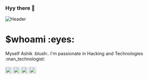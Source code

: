 ### Hyy there 👋

![Header](https://pa1.narvii.com/6336/6c38391afcbb374261f50d8b9ae498de31696b70_hq.gif)

<h1>$whoami :eyes:</h1>
Myself Ashik :blush:. I'm passionate in Hacking and Technologies :man_technologist:

<br />
<br />

<a href="https://twitter.com/ashikkunjumon3">
  <img align="left" alt="ashikkunjumon| Twitter" width="22px" src="https://cdn.jsdelivr.net/npm/simple-icons@v3/icons/twitter.svg" />
</a>
<a href="https://www.linkedin.com/in/ashikkunjumon/">
  <img align="left" alt="Linkedin" width="22px" src="https://cdn.jsdelivr.net/npm/simple-icons@v3/icons/linkedin.svg" />
</a>
<a href="https://www.instagram.com/aashique_k_/">
  <img align="left" alt="Instagram" width="22px" src="https://cdn.jsdelivr.net/npm/simple-icons@v3/icons/instagram.svg" />
</a>
<a href="https://www.facebook.com/aashque.k">
  <img align="left" alt=" Reddit" width="22px" src="https://cdn.jsdelivr.net/npm/simple-icons@v3/icons/facebook.svg" />
